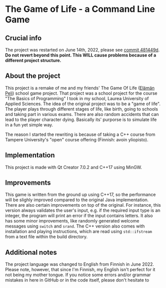 # The Game of Life - a Command Line Game

## Crucial info
The project was restarted on June 14th, 2022, please see [commit 481449d](https://github.com/ehkuitti/the-game-of-life-cpp/commit/481449d9aa291a6ebd9417e44ad5019b4fa9e0a6). **Do not revert beyond this point. This WILL cause problems because of a different project structure.**

## About the project

This project is a remake of me and my friends' The Game Of Life ([Elämän Peli](https://github.com/ehkuitti/elaman-peli-java)) school game project. That project
was a school project for the course "The Basics of Programming" I took in my school, Laurea University of Applied Sciences. The idea of the original project was to
be a "game of life". The player plays through different stages of life, like birth, going to schools and taking part in various exams. There are also random
accidents that can lead to the player character dying. Basically its' purporse is to simulate life in a fun yet simple way. 

The reason I started the rewriting is because of taking a C++ course from Tampere University's "open" course offering (Finnish: avoin yliopisto).

## Implementation

This project is made with Qt Creator 7.0.2 and C++17 using MinGW.

## Improvements

This game is written from the ground up using C++17, so the performance will be slighly improved compared to the original Java implementation. There are also certain improvements on top of the original. For instance,
this version always validates the user's input, e.g. if the required input type is an integer, the program will print an error if the input contains letters. It also has 
some minor improvements, like randomly generated welcome messages using `switch` and `srand`. The C++ version also comes with installation and playing instructions, which are read using `std::ifstream` from a text file within the build directory. 

## Additional notes

The project language was changed to English from Finnish in June 2022. Please note, however, that since I'm Finnish, my English isn't perfect for it not being my mother tongue. If you notice some errors and/or grammar mistakes in here in GitHub or in the code itself, please don't hesitate to 
